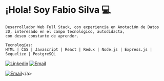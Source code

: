 # ¡Hola! Soy Fabio Silva 💻
    Desarrollador Web Full Stack, con experiencia en Anotación de Datos 3D, interesado en el campo tecnológico, autodidacta, 
    con deseo constante de aprender.
    
    Tecnologías:
    HTML | CSS | Javascript | React | Redux | Node.js | Express.js | Sequelize | PostgreSQL


[![Linkedin](https://img.shields.io/badge/LinkedIn-0077B5?style=for-the-badge&logo=linkedin&logoColor=white)](https://www.linkedin.com/in/fabio-silva-developer/")
[![Email](https://img.shields.io/badge/LinkedIn-0077B5?style=for-the-badge&logo=gmail&logoColor=red)](https://www.linkedin.com/in/fabio-silva-developer/")

<a href="mailto:elcorreoquequieres@correo.com">[![Email](https://img.shields.io/badge/LinkedIn-0077B5?style=for-the-badge&logo=gmail&logoColor=red)](https://www.linkedin.com/in/fabio-silva-developer/")</a>


<!--
**fabios21/fabios21** is a ✨ _special_ ✨ repository because its `README.md` (this file) appears on your GitHub profile.

Here are some ideas to get you started:

- 🔭 I’m currently working on ...
- 🌱 I’m currently learning ...
- 👯 I’m looking to collaborate on ...
- 🤔 I’m looking for help with ...
- 💬 Ask me about ...
- 📫 How to reach me: ...
- 😄 Pronouns: ...
- ⚡ Fun fact: ...
-->
